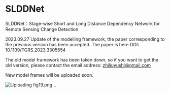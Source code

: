 # SLDDNet
SLDDNet：Stage-wise Short and Long Distance Dependency Network for Remote Sensing Change Detection

2023.09.27 Update of the modelling framework, the paper corresponding to the previous version has been accepted. 
The paper is here DOI: 10.1109/TGRS.2023.3305554

The old model framework has been taken down, so if you want to get the old version, please contact the email address: zhiliuyushi@gmail.com

New model frames will be uploaded soon.

![Uploading fig19.png…]()
